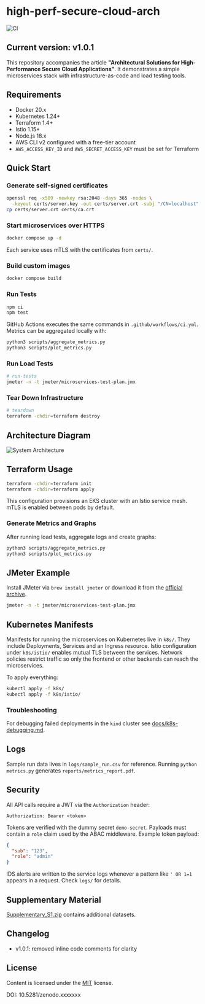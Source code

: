# high-perf-secure-cloud-arch
![CI](https://github.com/oleksiijko/high-perf-secure-cloud-arch/actions/workflows/ci.yml/badge.svg)
## Current version: v1.0.1

This repository accompanies the article **"Architectural Solutions for High-Performance Secure Cloud Applications"**. It demonstrates a simple microservices stack with infrastructure-as-code and load testing tools.

## Requirements
- Docker 20.x
- Kubernetes 1.24+
- Terraform 1.4+
- Istio 1.15+
- Node.js 18.x
- AWS CLI v2 configured with a free-tier account
- `AWS_ACCESS_KEY_ID` and `AWS_SECRET_ACCESS_KEY` must be set for Terraform

## Quick Start

### Generate self-signed certificates
```bash
openssl req -x509 -newkey rsa:2048 -days 365 -nodes \
  -keyout certs/server.key -out certs/server.crt -subj "/CN=localhost"
cp certs/server.crt certs/ca.crt
```

### Start microservices over HTTPS
```bash
docker compose up -d
```
Each service uses mTLS with the certificates from `certs/`.

### Build custom images
```bash
docker compose build
```

### Run Tests
```bash
npm ci
npm test
```
GitHub Actions executes the same commands in `.github/workflows/ci.yml`. Metrics can be aggregated locally with:
```bash
python3 scripts/aggregate_metrics.py
python3 scripts/plot_metrics.py
```

### Run Load Tests
```bash
# run-tests
jmeter -n -t jmeter/microservices-test-plan.jmx
```

### Tear Down Infrastructure
```bash
# teardown
terraform -chdir=terraform destroy
```

## Architecture Diagram
![System Architecture](docs/architecture.png)

## Terraform Usage
```bash
terraform -chdir=terraform init
terraform -chdir=terraform apply
```
This configuration provisions an EKS cluster with an Istio service mesh. mTLS is enabled between pods by default.

### Generate Metrics and Graphs
After running load tests, aggregate logs and create graphs:
```bash
python3 scripts/aggregate_metrics.py
python3 scripts/plot_metrics.py
```

## JMeter Example
Install JMeter via `brew install jmeter` or download it from the [official archive](https://jmeter.apache.org/download_jmeter.cgi).
```bash
jmeter -n -t jmeter/microservices-test-plan.jmx
```

## Kubernetes Manifests
Manifests for running the microservices on Kubernetes live in `k8s/`. They
include Deployments, Services and an Ingress resource. Istio configuration
under `k8s/istio/` enables mutual TLS between the services. Network policies
restrict traffic so only the frontend or other backends can reach the
microservices.

To apply everything:
```bash
kubectl apply -f k8s/
kubectl apply -f k8s/istio/
```

### Troubleshooting
For debugging failed deployments in the `kind` cluster see [docs/k8s-debugging.md](docs/k8s-debugging.md).


## Logs
Sample run data lives in `logs/sample_run.csv` for reference. Running
`python metrics.py` generates `reports/metrics_report.pdf`.

## Security
All API calls require a JWT via the `Authorization` header:
```http
Authorization: Bearer <token>
```
Tokens are verified with the dummy secret `demo-secret`. Payloads must contain a `role` claim used by the ABAC middleware. Example token payload:
```json
{
  "sub": "123",
  "role": "admin"
}
```
IDS alerts are written to the service logs whenever a pattern like `' OR 1=1` appears in a request. Check `logs/` for details.

## Supplementary Material
[Supplementary_S1.zip](docs/Supplementary_S1.zip) contains additional datasets.

## Changelog
- v1.0.1: removed inline code comments for clarity

## License
Content is licensed under the [MIT](LICENSE) license.

DOI: 10.5281/zenodo.xxxxxxx
